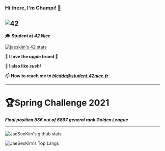 
### Hi there, I'm Champi! 👋
![42](https://badgen.net/badge/Born2Code/bledda/yellow?cache=86400&icon=https://meta.intra.42.fr/assets/42_logo-7dfc9110a5319a308863b96bda33cea995046d1731cebb735e41b16255106c12.svg)
---

🎓 **Student at *42 Nice***

[![jaeskim's 42 stats](https://badge42.herokuapp.com/api/stats/bledda)](https://github.com/JaeSeoKim/badge42)

🍎 **I love the *apple* brand **

🍣 **I also like *sushi***

📫 **How to reach me to *bledda@student.42nice.fr***

---

#  🏆Spring Challenge 2021
***Final position 536 out of 6867 general rank Golden League***

---

![JaeSeoKim's github stats](https://github-readme-stats.vercel.app/api?username=louchebem06&bg_color=7f7fd5,86a8e7,91eac9&title_color=fff&text_color=fff)

![JaeSeoKim's Top Langs](https://github-readme-stats.vercel.app/api/top-langs/?username=louchebem06&layout=compact&bg_color=7f7fd5,86a8e7,91eac9&title_color=fff&text_color=fff)
